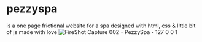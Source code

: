 # pezzyspa
is a one page frictional website for a spa 
designed with html, css & little bit of js
made with love
![FireShot Capture 002 - PezzySpa - 127 0 0 1](https://user-images.githubusercontent.com/87104232/211917298-15cc4e58-4c39-4cd9-9077-84cbf1225fac.png)
